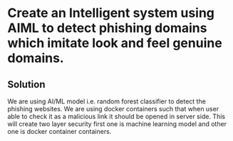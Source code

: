 # Create an Intelligent system using AIML to detect phishing domains which imitate look and feel genuine domains. 
## Solution

We are using AI/ML model i.e. random forest classifier to detect the phishing websites. We are using docker containers such that when user able to check it as a malicious link it should be opened in server side. This will create two layer security first one is machine learning model and other one is docker container containers.
